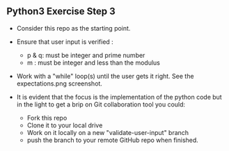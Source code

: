 Python3 Exercise Step 3
-----------------------
- Consider this repo as the starting point.

- Ensure that user input is verified :
	- p & q: must be integer and prime number
	- m : must be integer and less than the modulus

- Work with a "while" loop(s) until the user gets it right.  See the expectations.png screenshot.

- It is evident that the focus is the implementation of the python code but in the light to get a brip on Git collaboration tool you could:
	- Fork this repo 
	- Clone it to your local drive
	- Work on it locally on a new  "validate-user-input" branch
	- push the branch to your remote GitHub repo when finished. 
